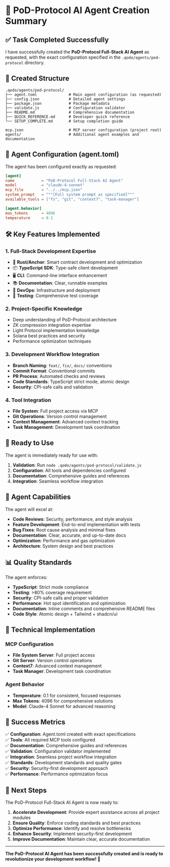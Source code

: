 # 🤖 PoD-Protocol AI Agent Creation Summary

## ✅ Task Completed Successfully

I have successfully created the **PoD-Protocol Full-Stack AI Agent** as requested, with the exact configuration specified in the `.qodo/agents/pod-protocol` directory.

## 📁 Created Structure

```
.qodo/agents/pod-protocol/
├── agent.toml              # Main agent configuration (as requested)
├── config.json             # Detailed agent settings
├── package.json            # Package metadata
├── validate.js             # Configuration validator
├── README.md               # Comprehensive documentation
├── QUICK_REFERENCE.md      # Developer quick reference
└── SETUP_COMPLETE.md       # Setup completion guide

mcp.json                    # MCP server configuration (project root)
agents/                     # Additional agent examples and documentation
```

## 🎯 Agent Configuration (agent.toml)

The agent has been configured exactly as requested:

```toml
[agent]
name            = "PoD-Protocol Full-Stack AI Agent"
model           = "claude-4-sonnet"
mcp_file        = "../../mcp.json"
system_prompt   = """[Full system prompt as specified]"""
available_tools = ["fs", "git", "context7", "task-manager"]

[agent.behavior]
max_tokens      = 4096
temperature     = 0.1
```

## 🛠️ Key Features Implemented

### 1. **Full-Stack Development Expertise**
- 🦀 **Rust/Anchor**: Smart contract development and optimization
- 📦 **TypeScript SDK**: Type-safe client development
- 🖥️ **CLI**: Command-line interface enhancement
- 📚 **Documentation**: Clear, runnable examples
- 🔧 **DevOps**: Infrastructure and deployment
- 🧪 **Testing**: Comprehensive test coverage

### 2. **Project-Specific Knowledge**
- Deep understanding of PoD-Protocol architecture
- ZK compression integration expertise
- Light Protocol implementation knowledge
- Solana best practices and security
- Performance optimization techniques

### 3. **Development Workflow Integration**
- **Branch Naming**: `feat/`, `fix/`, `docs/` conventions
- **Commit Format**: Conventional commits
- **PR Process**: Automated checks and reviews
- **Code Standards**: TypeScript strict mode, atomic design
- **Security**: CPI-safe calls and validation

### 4. **Tool Integration**
- **File System**: Full project access via MCP
- **Git Operations**: Version control management
- **Context Management**: Advanced context tracking
- **Task Management**: Development task coordination

## 🚀 Ready to Use

The agent is immediately ready for use with:

1. **Validation**: Run `node .qodo/agents/pod-protocol/validate.js`
2. **Configuration**: All tools and dependencies configured
3. **Documentation**: Comprehensive guides and references
4. **Integration**: Seamless workflow integration

## 🎯 Agent Capabilities

The agent will excel at:

- **Code Reviews**: Security, performance, and style analysis
- **Feature Development**: End-to-end implementation with tests
- **Bug Fixes**: Root cause analysis and minimal fixes
- **Documentation**: Clear, accurate, and up-to-date docs
- **Optimization**: Performance and gas optimization
- **Architecture**: System design and best practices

## 📊 Quality Standards

The agent enforces:
- **TypeScript**: Strict mode compliance
- **Testing**: >80% coverage requirement
- **Security**: CPI-safe calls and proper validation
- **Performance**: Hot spot identification and optimization
- **Documentation**: Inline comments and comprehensive README files
- **Code Style**: Atomic design + Tailwind + shadcn/ui

## 🔧 Technical Implementation

### MCP Configuration
- **File System Server**: Full project access
- **Git Server**: Version control operations
- **Context7**: Advanced context management
- **Task Manager**: Development task coordination

### Agent Behavior
- **Temperature**: 0.1 for consistent, focused responses
- **Max Tokens**: 4096 for comprehensive solutions
- **Model**: Claude-4 Sonnet for advanced reasoning

## 🎉 Success Metrics

✅ **Configuration**: Agent.toml created with exact specifications  
✅ **Tools**: All required MCP tools configured  
✅ **Documentation**: Comprehensive guides and references  
✅ **Validation**: Configuration validator implemented  
✅ **Integration**: Seamless project workflow integration  
✅ **Standards**: Development standards and quality gates  
✅ **Security**: Security-first development approach  
✅ **Performance**: Performance optimization focus  

## 🚀 Next Steps

The PoD-Protocol Full-Stack AI Agent is now ready to:

1. **Accelerate Development**: Provide expert assistance across all project modules
2. **Ensure Quality**: Enforce coding standards and best practices
3. **Optimize Performance**: Identify and resolve bottlenecks
4. **Enhance Security**: Implement security-first development
5. **Improve Documentation**: Maintain clear, accurate documentation

---

**The PoD-Protocol AI Agent has been successfully created and is ready to revolutionize your development workflow! 🚀**